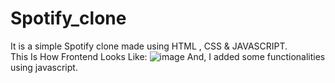 # Spotify_clone
It is a simple Spotify clone made using HTML , CSS  &amp; JAVASCRIPT.   
This Is How Frontend Looks Like:
![image](https://user-images.githubusercontent.com/111168966/223118881-6db6ff99-af23-454b-a560-a0ec37bb1e17.png)
And, I added some functionalities using javascript.
